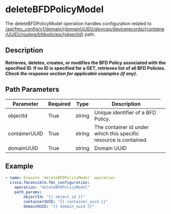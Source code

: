 # deleteBFDPolicyModel

The deleteBFDPolicyModel operation handles configuration related to [/api/fmc_config/v1/domain/{domainUUID}/devices/devicerecords/{containerUUID}/routing/bfdpolicies/{objectId}](/paths//api/fmc_config/v1/domain/{domain_uuid}/devices/devicerecords/{container_uuid}/routing/bfdpolicies/{object_id}.md) path.&nbsp;
## Description
**Retrieves, deletes, creates, or modifies the BFD Policy associated with the specified ID. If no ID is specified for a GET, retrieves list of all BFD Policies. _Check the response section for applicable examples (if any)._**

## Path Parameters
| Parameter | Required | Type | Description |
| --------- | -------- | ---- | ----------- |
| objectId | True | string <td colspan=3> Unique identifier of a BFD Policy. |
| containerUUID | True | string <td colspan=3> The container id under which this specific resource is contained. |
| domainUUID | True | string <td colspan=3> Domain UUID |

## Example
```yaml
- name: Execute 'deleteBFDPolicyModel' operation
  cisco.fmcansible.fmc_configuration:
    operation: "deleteBFDPolicyModel"
    path_params:
        objectId: "{{ object_id }}"
        containerUUID: "{{ container_uuid }}"
        domainUUID: "{{ domain_uuid }}"

```